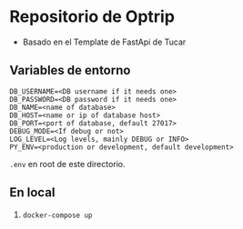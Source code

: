 # Repositorio de Optrip
- Basado en el Template de FastApi de Tucar

## Variables de entorno
```
DB_USERNAME=<DB username if it needs one>
DB_PASSWORD=<DB password if it needs one>
DB_NAME=<name of database>
DB_HOST=<name or ip of database host>
DB_PORT=<port of database, default 27017>
DEBUG_MODE=<If debug or not>
LOG_LEVEL=<Log levels, mainly DEBUG or INFO>
PY_ENV=<production or development, default development>
```
`.env` en root de este directorio.

## En local
1. `docker-compose up`

